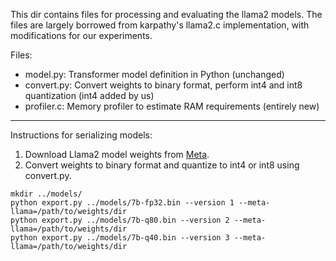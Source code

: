 This dir contains files for processing and evaluating the llama2 models. The files are largely borrowed from karpathy's llama2.c implementation, with modifications for our experiments.

Files:
- model.py:     Transformer model definition in Python (unchanged)
- convert.py:    Convert weights to binary format, perform int4 and int8 quantization (int4 added by us)
- profiler.c:    Memory profiler to estimate RAM requirements (entirely new)

---
Instructions for serializing models:
1. Download Llama2 model weights from [Meta](https://llama.meta.com/llama-downloads/).
2. Convert weights to binary format and quantize to int4 or int8 using convert.py.
```
mkdir ../models/
python export.py ../models/7b-fp32.bin --version 1 --meta-llama=/path/to/weights/dir
python export.py ../models/7b-q80.bin --version 2 --meta-llama=/path/to/weights/dir
python export.py ../models/7b-q40.bin --version 3 --meta-llama=/path/to/weights/dir
```